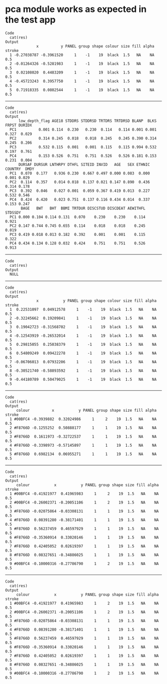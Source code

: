 # pca module works as expected in the test app

    Code
      cat(res)
    Output
                  x          y PANEL group shape colour size fill alpha stroke
      1 -0.27038787 -0.3961520     1    -1    19  black  1.5   NA    NA    0.5
      2 -0.01264326 -0.5281983     1    -1    19  black  1.5   NA    NA    0.5
      3  0.02108020  0.4483209     1    -1    19  black  1.5   NA    NA    0.5
      4 -0.45723243  0.3957750     1    -1    19  black  1.5   NA    NA    0.5
      5  0.71918335  0.0802544     1    -1    19  black  1.5   NA    NA    0.5

---

    Code
      cat(res)
    Output
          low_depth_flag AGE18 STDDRS STDDRSD TRTDRS TRTDRSD BLANP  BLKS FRPST DURIDX
      PC1          0.001 0.114  0.230   0.230  0.114   0.114 0.001 0.001 0.327  0.029
      PC2          0.314 0.245  0.018   0.018  0.245   0.245 0.390 0.314 0.245  0.206
      PC3          0.532 0.115  0.001   0.001  0.115   0.115 0.994 0.532 0.197  0.761
      PC4          0.153 0.526  0.751   0.751  0.526   0.526 0.181 0.153 0.231  0.004
          DURSAF DURSUR LNTHRPY DTHFL SITEID INVID   AGE   SEX ETHNIC COUNTRY  DMDY
      PC1  0.070  0.177   0.936 0.230  0.667 0.497 0.000 0.083  0.000   0.001 0.029
      PC2  0.114  0.357   0.014 0.018  0.137 0.021 0.147 0.890  0.436   0.314 0.178
      PC3  0.392  0.046   0.027 0.001  0.059 0.367 0.419 0.013  0.227   0.532 0.546
      PC4  0.424  0.420   0.023 0.751  0.137 0.116 0.434 0.014  0.337   0.153 0.247
           BAGE   BWT   BHT  BBMI TRTDUR DISCSTUD DISCDEAT AEWITHFL STDSSDY
      PC1 0.000 0.104 0.114 0.131  0.070    0.230    0.230    0.114   0.921
      PC2 0.147 0.744 0.745 0.655  0.114    0.018    0.018    0.245   0.019
      PC3 0.419 0.018 0.013 0.182  0.392    0.001    0.001    0.115   0.322
      PC4 0.434 0.134 0.128 0.032  0.424    0.751    0.751    0.526   0.913

---

    Code
      cat(res)
    Output
      NULL

---

    Code
      cat(res)
    Output
                  x           y PANEL group shape colour size fill alpha stroke
      1  0.22531097  0.04912578     1    -1    19  black  1.5   NA    NA    0.5
      2 -0.32245662  0.19209841     1    -1    19  black  1.5   NA    NA    0.5
      3  0.19042723 -0.31568702     1    -1    19  black  1.5   NA    NA    0.5
      4 -0.12543919 -0.26532014     1    -1    19  black  1.5   NA    NA    0.5
      5  0.29815055  0.25038379     1    -1    19  black  1.5   NA    NA    0.5
      6  0.54809249  0.09422278     1    -1    19  black  1.5   NA    NA    0.5
      7 -0.06706013  0.07932206     1    -1    19  black  1.5   NA    NA    0.5
      8 -0.30521740 -0.58893592     1    -1    19  black  1.5   NA    NA    0.5
      9 -0.44180789  0.50479025     1    -1    19  black  1.5   NA    NA    0.5

---

    Code
      cat(res)
    Output
         colour          x           y PANEL group shape size fill alpha stroke
      1 #00BFC4 -0.3939882  0.32024986     1     2    19  1.5   NA    NA    0.5
      2 #F8766D -0.1255252  0.50888177     1     1    19  1.5   NA    NA    0.5
      3 #F8766D  0.1611973 -0.32722537     1     1    19  1.5   NA    NA    0.5
      4 #F8766D -0.3398973 -0.57145897     1     1    19  1.5   NA    NA    0.5
      5 #F8766D  0.6982134  0.06955271     1     1    19  1.5   NA    NA    0.5

---

    Code
      cat(res)
    Output
         colour           x           y PANEL group shape size fill alpha stroke
      1 #00BFC4 -0.41921977  0.41965983     1     2    19  1.5   NA    NA    0.5
      2 #00BFC4 -0.26002371 -0.20051106     1     2    19  1.5   NA    NA    0.5
      3 #F8766D -0.02075864 -0.03308131     1     1    19  1.5   NA    NA    0.5
      4 #F8766D  0.08391280 -0.38171401     1     1    19  1.5   NA    NA    0.5
      5 #F8766D  0.56237459  0.46597929     1     1    19  1.5   NA    NA    0.5
      6 #F8766D -0.35360914  0.33020146     1     1    19  1.5   NA    NA    0.5
      7 #F8766D  0.42405052  0.02619397     1     1    19  1.5   NA    NA    0.5
      8 #F8766D  0.08327651 -0.34886025     1     1    19  1.5   NA    NA    0.5
      9 #00BFC4 -0.10000316 -0.27786790     1     2    19  1.5   NA    NA    0.5

---

    Code
      cat(res)
    Output
         colour           x           y PANEL group shape size fill alpha stroke
      1 #00BFC4 -0.41921977  0.41965983     1     2    19  1.5   NA    NA    0.5
      2 #00BFC4 -0.26002371 -0.20051106     1     2    19  1.5   NA    NA    0.5
      3 #F8766D -0.02075864 -0.03308131     1     1    19  1.5   NA    NA    0.5
      4 #F8766D  0.08391280 -0.38171401     1     1    19  1.5   NA    NA    0.5
      5 #F8766D  0.56237459  0.46597929     1     1    19  1.5   NA    NA    0.5
      6 #F8766D -0.35360914  0.33020146     1     1    19  1.5   NA    NA    0.5
      7 #F8766D  0.42405052  0.02619397     1     1    19  1.5   NA    NA    0.5
      8 #F8766D  0.08327651 -0.34886025     1     1    19  1.5   NA    NA    0.5
      9 #00BFC4 -0.10000316 -0.27786790     1     2    19  1.5   NA    NA    0.5

